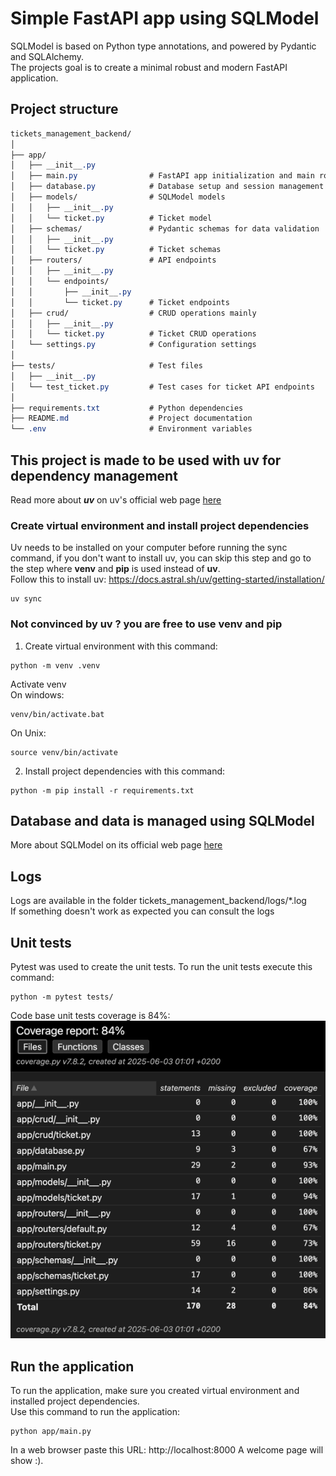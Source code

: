 # Simple FastAPI app using SQLModel  
SQLModel is based on Python type annotations, and powered by Pydantic and SQLAlchemy.  
The projects goal is to create a minimal robust and modern FastAPI application.  

## Project structure
```scss
tickets_management_backend/
│
├── app/
│   ├── __init__.py
│   ├── main.py                # FastAPI app initialization and main routes
│   ├── database.py            # Database setup and session management
│   ├── models/                # SQLModel models
│   │   ├── __init__.py
│   │   └── ticket.py          # Ticket model
│   ├── schemas/               # Pydantic schemas for data validation
│   │   ├── __init__.py
│   │   └── ticket.py          # Ticket schemas
│   ├── routers/               # API endpoints
│   │   ├── __init__.py
│   │   └── endpoints/
│   │       ├── __init__.py
│   │       └── ticket.py      # Ticket endpoints
│   ├── crud/                  # CRUD operations mainly
│   │   ├── __init__.py
│   │   └── ticket.py          # Ticket CRUD operations
│   └── settings.py            # Configuration settings
│
├── tests/                     # Test files
│   ├── __init__.py
│   └── test_ticket.py         # Test cases for ticket API endpoints
│
├── requirements.txt           # Python dependencies
├── README.md                  # Project documentation
└── .env                       # Environment variables
```

## This project is made to be used with **uv** for dependency management
Read more about **_uv_** on uv's official web page [here](https://docs.astral.sh/uv/) 
### Create virtual environment and install project dependencies
Uv needs to be installed on your computer before running the sync command, if you don't want to install uv, you can skip this step and go to the step where **venv** and **pip** is used instead of **uv**.  
Follow this to install uv: https://docs.astral.sh/uv/getting-started/installation/
```
uv sync
```

### Not convinced by uv ? you are free to use venv and pip
1. Create virtual environment with this command:
```shell
python -m venv .venv
```
Activate venv  
On windows:
```shell
venv/bin/activate.bat
```
On Unix:
```shell
source venv/bin/activate
```

2. Install project dependencies with this command:
```shell
python -m pip install -r requirements.txt
```

## Database and data is managed using SQLModel
More about SQLModel on its official web page [here](https://sqlmodel.tiangolo.com/#sql-databases-in-fastapi)

## Logs
Logs are available in the folder tickets_management_backend/logs/*.log  
If something doesn't work as expected you can consult the logs

## Unit tests
Pytest was used to create the unit tests.
To run the unit tests execute this command:
```shell
python -m pytest tests/
```
Code base unit tests coverage is 84%:  
![img.png](readme_images/img.png)

## Run the application
To run the application, make sure you created virtual environment and installed project dependencies.  
Use this command to run the application:
```shell
python app/main.py
```

In a web browser paste this URL: http://localhost:8000  A welcome page will show :).

